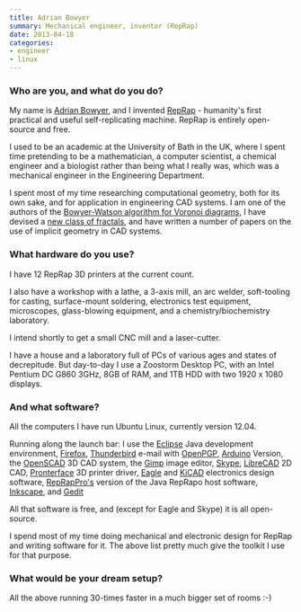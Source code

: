 ```yaml
---
title: Adrian Bowyer
summary: Mechanical engineer, inventor (RepRap)
date: 2013-04-18
categories:
- engineer
- linux
---
```


### Who are you, and what do you do?

My name is [Adrian Bowyer](http://adrianbowyer.net/ "Adrian's website."), and I invented [RepRap][] - humanity's first practical and useful self-replicating machine. RepRap is entirely open-source and free.

I used to be an academic at the University of Bath in the UK, where I spent time pretending to be a mathematician, a computer
scientist, a chemical engineer and a biologist rather than being what
I really was, which was a mechanical engineer in the Engineering
Department.

I spent most of my time researching computational geometry, both for
its own sake, and for application in engineering CAD systems. I am
one of the authors of the [Bowyer-Watson algorithm for Voronoi diagrams](http://comjnl.oxfordjournals.org/content/24/2/162 "An algorithm that Adrian helped invent."), I have devised a
[new class of fractals](http://www.adrianbowyer.net/web_images/bowyer_fractal.pdf "Adrian's PDF on his new fractal curve."), and have written a number of papers on the use of implicit geometry in CAD systems.

### What hardware do you use?

I have 12 RepRap 3D printers at the current count.

I also have a workshop with a lathe, a 3-axis mill, an arc welder, soft-tooling for casting, surface-mount soldering, electronics test equipment, microscopes, glass-blowing equipment, and a chemistry/biochemistry laboratory.

I intend shortly to get a small CNC mill and a laser-cutter.

I have a house and a laboratory full of PCs of various ages and states of decrepitude. But day-to-day I use a Zoostorm Desktop PC, with an Intel Pentium DC G860 3GHz, 8GB of RAM, and 1TB HDD with two 1920 x 1080 displays.

### And what software?

All the computers I have run Ubuntu Linux, currently version 12.04.

Running along the launch bar: I use the [Eclipse][] Java development environment, [Firefox][], [Thunderbird][] e-mail with [OpenPGP][], [Arduino][] Version, the [OpenSCAD][] 3D CAD system, the [Gimp][] image editor, [Skype][], [LibreCAD][] 2D CAD, [Pronterface][printrun] 3D printer driver, [Eagle][] and [KiCAD][] electronics design software, [RepRapPro's](https://github.com/reprappro "RepRap's GitHub account.") version of the Java RepRapo host software, [Inkscape][], and [Gedit][]

All that software is free, and (except for Eagle and Skype) it is all open-source.

I spend most of my time doing mechanical and electronic design for
RepRap and writing software for it. The above list pretty much give
the toolkit I use for that purpose.

### What would be your dream setup?

All the above running 30-times faster in a much bigger set of rooms :-)

[arduino]: https://www.arduino.cc/ "Open-source prototyping hardware."
[eagle]: http://web.archive.org/web/20221006162604/https://www.cadsoft.io/ "Software for designing printed circuit boards."
[eclipse]: https://www.eclipse.org/ "A flexible, open-source IDE."
[firefox]: https://www.mozilla.org/en-US/firefox/new/ "A cross-platform open-source web browser."
[gedit]: https://wiki.gnome.org/Apps/Gedit "A text editor for GNOME."
[gimp]: https://www.gimp.org/ "An open-source image editor."
[inkscape]: https://inkscape.org/en/ "An open-source vector graphics program."
[kicad]: http://web.archive.org/web/20220324205847/https://kicad-pcb.org/ "Open-source CAD software."
[librecad]: https://librecad.org/cms/home.html "Open-source CAD software."
[openpgp]: https://openpgp.org/ "Email encryption software."
[openscad]: http://www.openscad.org/ "Open-source 3D CAD software."
[printrun]: https://github.com/kliment/Printrun "A 3D printer driver."
[reprap]: https://reprap.org/wiki/Main_Page "A self-replicating manufacturing machine."
[skype]: https://www.skype.com/en/ "Voice and video chat software."
[thunderbird]: https://www.mozilla.org/en-US/thunderbird/ "An open-source cross-platform mail client."
